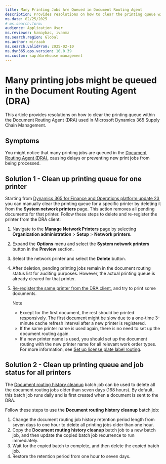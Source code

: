```yaml
---
title: Many Printing Jobs Are Queued in Document Routing Agent
description: Provides resolutions on how to clear the printing queue within the Document Routing Agent (DRA) in Microsoft Dynamics 365 Supply Chain Management.
ms.date: 02/25/2025
# ms.search.form:
audience: Application User
ms.reviewer: kamaybac, ivanma
ms.search.region: Global
ms.author: mirzaab
ms.search.validFrom: 2025-02-10
ms.dyn365.ops.version: 10.0.39
ms.custom: sap:Warehouse management
---
```

# Many printing jobs might be queued in the Document Routing Agent (DRA)

This article provides resolutions on how to clear the printing queue within the Document Routing Agent (DRA) used in Microsoft Dynamics 365 Supply Chain Management.

## Symptoms

You might notice that many printing jobs are queued in the [Document Routing Agent (DRA)](/dynamics365/fin-ops-core/dev-itpro/analytics/install-document-routing-agent), causing delays or preventing new print jobs from being processed.

## Solution 1 - Clean up printing queue for one printer

Starting from [Dynamics 365 for Finance and Operations platform update 23](/dynamics365/fin-ops-core/dev-itpro/get-started/whats-new-platform-update-23#manage-access-to-network-printers-across-legal-entities), you can manually clear the printing queue for a specific printer by deleting it from the **System network printers** page. This action removes all pending documents for that printer. Follow these steps to delete and re-register the printer from the DRA client:

1. Navigate to the **Manage Network Printers** page by selecting **Organization administration** > **Setup** > **Network printers**.
2. Expand the **Options** menu and select the **System network printers** button in the **Preview** section.
3. Select the network printer and select the **Delete** button.

4. After deletion, pending printing jobs remain in the document routing status list for auditing purposes. However, the actual printing queue is already cleared for that printer.

5. [Re-register the same printer from the DRA client](/dynamics365/fin-ops-core/dev-itpro/analytics/install-document-routing-agent#register-network-printers), and try to print some documents.

   > [!NOTE]
   >
   > - Except for the first document, the rest should be printed responsively. The first document might be slow due to a one-time 3-minute cache refresh interval after a new printer is registered.
   > - If the same printer name is used again, there is no need to set up the document routing again.
   > - If a new printer name is used, you should set up the document routing with the new printer name for all relevant work order types. For more information, see [Set up license plate label routing](/dynamics365/supply-chain/warehousing/print-license-plate-labels-using-label-layouts#routing).

## Solution 2 - Clean up printing queue and job status for all printers

The [Document routing history cleanup](/dynamics365/fin-ops-core/dev-itpro/analytics/install-document-routing-agent#adjust-the-document-routing-history-cleanup-batch-job) batch job can be used to delete all the document routing jobs older than seven days (168 hours). By default, this batch job runs daily and is first created when a document is sent to the DRA.

Follow these steps to use the **Document routing history cleanup** batch job:

1. Change the document routing job history retention period length from seven days to one hour to delete all printing jobs older than one hour.
1. Copy the **Document routing history cleanup** batch job to a new batch job, and then update the copied batch job recurrence to run immediately.
1. Wait for the copied batch to complete, and then delete the copied batch job.
1. Restore the retention period from one hour to seven days.

